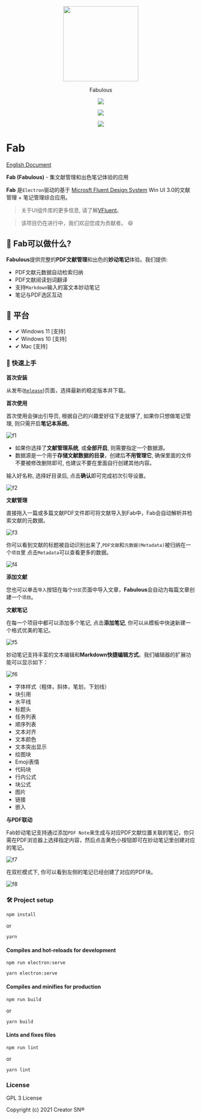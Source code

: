 <div align="center">
    <img src="./src/assets/logo.png" width="60" style="width: 200px;"/>
    <p>Fabulous</p>
    <p><img src="https://img.shields.io/github/v/release/Creator-SN/Fabulous" /></p>
    <p><img src="https://img.shields.io/github/downloads/Creator-SN/Fabulous/total?color=green&style=flat-square">
</div>

<p align="center">
    <a href="LICENSE">
      <img src="https://img.shields.io/badge/license-GPL-blue?color=blue&style=flat-square">
    </a>
</p>

# Fab

[English Document](./doc/English.md)

**Fab (Fabulous)** - 集文献管理和出色笔记体验的应用

**Fab** 是`Electron`驱动的基于 [Microsft Fluent Design System](https://developer.microsoft.com/en-us/fluentui#/) Win UI 3.0的文献管理 + 笔记管理综合应用。

> 关于UI组件库的更多信息, 请了解[VFluent](https://github.com/aleversn/VFluent)。

> 该项目仍在进行中，我们欢迎您成为贡献者。 😄

## 🤔 Fab可以做什么?

**Fabulous**提供完整的**PDF文献管理**和出色的**妙动笔记**体验。我们提供:

- PDF文献元数据自动检索归纳
- PDF文献阅读划词翻译
- 支持`Markdown`输入的富文本妙动笔记
- 笔记与PDF选区互动

## 🎈 平台

- ✔ Windows 11 [支持]
- ✔ Windows 10 [支持]
- ✔ Mac [支持]

### 📍 快速上手

**首次安装**

从发布([`Release`](https://github.com/Creator-SN/Fabulous/releases))页面，选择最新的稳定版本并下载。

**首次使用**

首次使用会弹出引导页, 根据自己的兴趣爱好往下走就够了, 如果你只想做笔记管理, 则只需开启**笔记本系统**。

![f1](./doc/assets/Chinese-f1.png)

- 如果你选择了**文献管理系统**, 或**全部开启**, 则需要指定一个数据源。
- 数据源是一个用于**存储文献数据的目录**，创建后**不用管理它**, 确保里面的文件不要被修改删除即可, 也建议不要在里面自行创建其他内容。

输入好名称, 选择好目录后, 点击**确认**即可完成初次引导设置。

![f2](./doc/assets/Chinese-f2.png)

**文献管理**

直接拖入一篇或多篇文献PDF文件即可将文献导入到Fab中，Fab会自动解析并检索文献的元数据。

![f3](./doc/assets/Chinese-f3.png)

你可以看到文献的标题被自动识别出来了,`PDF文献`和`元数据(Metadata)`被归纳在一个`项目`里 点击`Metadata`可以查看更多的数据。

![f4](./doc/assets/Chinese-f4.png)

**添加文献**

您也可以单击`导入`按钮在每个`分区`页面中导入文章，**Fabulous**会自动为每篇文章创建一个`项目`。

**文献笔记**

在每一个项目中都可以添加多个笔记, 点击**添加笔记**, 你可以从模板中快速新建一个格式优美的笔记。

![f5](./doc/assets/Chinese-f5.png)

妙动笔记支持丰富的文本编辑和**Markdown快捷编辑方式**。我们编辑器的扩展功能可以显示如下：

![f6](./doc/assets/Chinese-f6.png)

- 字体样式（粗体，斜体，笔划，下划线）
- 块引用
- 水平线
- 标题头
- 任务列表 
- 顺序列表
- 文本对齐
- 文本颜色
- 文本突出显示
- 绘图块
- Emoji表情
- 代码块
- 行内公式
- 块公式
- 图片
- 链接
- 嵌入

**与PDF联动**

Fab妙动笔记支持通过添加`PDF Note`来生成与对应PDF文献位置关联的笔记，你只需在PDF浏览器上选择指定内容，然后点击黄色小按钮即可在妙动笔记里创建对应的笔记。

![f7](./doc/assets/Chinese-f7.png)

在双栏模式下, 你可以看到左侧的笔记已经创建了对应的PDF块。

![f8](./doc/assets/Chinese-f8.png)

### 🛠 Project setup

```
npm install
```

or

```
yarn
```

#### Compiles and hot-reloads for development

```
npm run electron:serve
```

```
yarn electron:serve
```

#### Compiles and minifies for production
```
npm run build
```

or

```
yarn build
```

#### Lints and fixes files
```
npm run lint
```

or

```
yarn lint
```

### License

GPL 3 License

Copyright (c) 2021 Creator SN®
